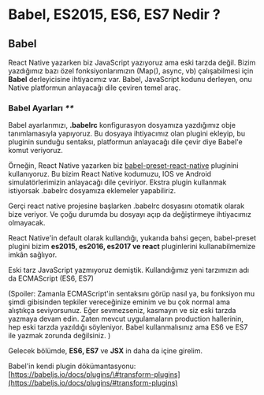 # Babel, ES2015, ES6, ES7 Nedir ?

## Babel

React Native yazarken biz JavaScript yazıyoruz ama eski tarzda değil. Bizim yazdığımız bazı özel fonksiyonlarımızın \(Map\(\), async, vb\) çalışabilmesi için **Babel** derleyicisine ihtiyacımız var. Babel, JavaScript kodunu derleyen, onu Native platformun anlayacağı dile çeviren temel araç.

### Babel Ayarları _\*\*_

Babel ayarlarımızı, **.babelrc** konfigurasyon dosyamıza yazdığımız obje tanımlamasıyla yapıyoruz. Bu dosyaya ihtiyacımız olan plugini ekleyip, bu pluginin sunduğu sentaksı, platformun anlayacağı dile çevir diye Babel'e komut veriyoruz.

Örneğin, React Native yazarken biz [babel-preset-react-native](https://github.com/facebook/react-native/tree/master/babel-preset) pluginini kullanıyoruz. Bu bizim React Native kodumuzu, IOS ve Android simulatörlerimizin anlayacağı dile çeviriyor. Ekstra plugin kullanmak istiyorsak .babelrc dosyamıza eklemeler yapabiliriz.

Gerçi react native projesine başlarken .babelrc dosyasını otomatik olarak bize veriyor. Ve çoğu durumda bu dosyayı açıp da değiştirmeye ihtiyacımız olmayacak.

React Native'in default olarak kullandığı, yukarıda bahsi geçen, babel-preset plugini bizim **es2015, es2016, es2017 ve react** pluginlerini kullanabilmemize imkân sağlıyor.

Eski tarz JavaScript yazmıyoruz demiştik. Kullandığımız yeni tarzımızın adı da ECMAScript \(ES6, ES7\)

\(Spoiler: Zamanla ECMAScript'in sentaksını görüp nasıl ya, bu fonksiyon mu şimdi gibisinden tepkiler vereceğinize eminim ve bu çok normal ama alıştıkça seviyorsunuz. Eğer sevmezseniz, kasmayın ve siz eski tarzda yazmaya devam edin. Zaten mevcut uygulamaların production hallerinin, hep eski tarzda yazıldığı söyleniyor. Babel kullanmalısınız ama ES6 ve ES7 ile yazmak zorunda değilsiniz. \)

Gelecek bölümde, **ES6, ES7** ve **JSX** in daha da içine girelim.

Babel'in kendi plugin dökümantasyonu: [https://babeljs.io/docs/plugins/\#transform-plugins](https://babeljs.io/docs/plugins/#transform-plugins)

